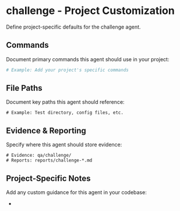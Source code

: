 # challenge - Project Customization

Define project-specific defaults for the challenge agent.

## Commands

Document primary commands this agent should use in your project:

```bash
# Example: Add your project's specific commands
```

## File Paths

Document key paths this agent should reference:

```
# Example: Test directory, config files, etc.
```

## Evidence & Reporting

Specify where this agent should store evidence:

```
# Evidence: qa/challenge/
# Reports: reports/challenge-*.md
```

## Project-Specific Notes

Add any custom guidance for this agent in your codebase:

- 
